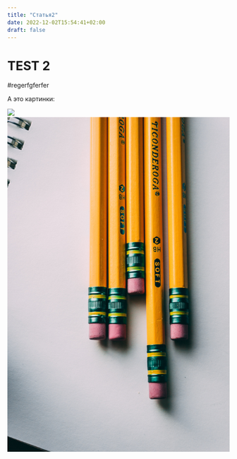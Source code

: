 ```yaml
---
title: "Статья2"
date: 2022-12-02T15:54:41+02:00
draft: false
---
```


# TEST 2


#regerfgferfer

А это картинки:


![](images/aaa.jpg)
![](aaa.jpg)

